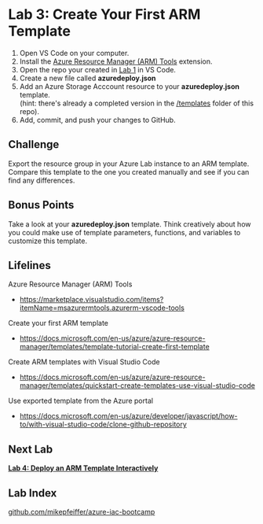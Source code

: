 # Lab 3: Create Your First ARM Template

1. Open VS Code on your computer.
2. Install the [Azure Resource Manager (ARM) Tools](https://marketplace.visualstudio.com/items?itemName=msazurermtools.azurerm-vscode-tools) extension.
3. Open the repo your created in [Lab 1](https://github.com/mikepfeiffer/azure-iac-bootcamp/tree/main/Lab%201) in VS Code.
4. Create a new file called **azuredeploy.json**
5. Add an Azure Storage Acccount resource to your **azuredeploy.json** template.<br>(hint: there's already a completed version in the [/templates](https://github.com/mikepfeiffer/azure-iac-bootcamp/tree/main/Lab%203/templates) folder of this repo).
6. Add, commit, and push your changes to GitHub.


## Challenge

Export the resource group in your Azure Lab instance to an ARM template. Compare this template to the one you created manually and see if you can find any differences.

## Bonus Points

Take a look at your **azuredeploy.json** template. Think creatively about how you could make use of template parameters, functions, and variables to customize this template. 

## Lifelines

Azure Resource Manager (ARM) Tools
* https://marketplace.visualstudio.com/items?itemName=msazurermtools.azurerm-vscode-tools

Create your first ARM template
* https://docs.microsoft.com/en-us/azure/azure-resource-manager/templates/template-tutorial-create-first-template

Create ARM templates with Visual Studio Code
* https://docs.microsoft.com/en-us/azure/azure-resource-manager/templates/quickstart-create-templates-use-visual-studio-code

Use exported template from the Azure portal
* https://docs.microsoft.com/en-us/azure/developer/javascript/how-to/with-visual-studio-code/clone-github-repository

## Next Lab
**[Lab 4: Deploy an ARM Template Interactively](https://github.com/mikepfeiffer/azure-iac-bootcamp/tree/main/Lab%204)**

## Lab Index
[github.com/mikepfeiffer/azure-iac-bootcamp](https://github.com/mikepfeiffer/azure-iac-bootcamp)